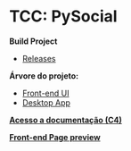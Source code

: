 # TCC: PySocial

**Build Project**
* [Releases](https://github.com/43D/tcc-utfpr/releases)

**Árvore do projeto:**
* [Front-end UI](https://github.com/43D/tcc-utfpr/tree/PySocial-Front-end)
* [Desktop App](https://github.com/43D/tcc-utfpr/tree/PySocial-app)


[**Acesso a documentação (C4)**](https://github.com/43D/tcc-utfpr-docs)


[**Front-end Page preview**](https://43d.github.io/tcc-utfpr)